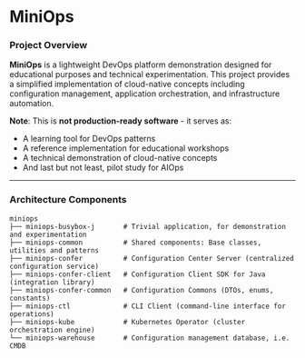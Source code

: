 # MiniOps

### Project Overview

&zwnj;**MiniOps**&zwnj; is a lightweight DevOps platform demonstration designed for educational purposes and technical experimentation. This project provides a simplified implementation of cloud-native concepts including configuration management, application orchestration, and infrastructure automation.

&zwnj;**Note**&zwnj;: This is &zwnj;**not production-ready software**&zwnj; - it serves as:

- A learning tool for DevOps patterns
- A reference implementation for educational workshops
- A technical demonstration of cloud-native concepts
- And last but not least, pilot study for AIOps

---

### Architecture Components

```text
miniops
├── miniops-busybox-j       # Trivial application, for demonstration and experimentation
├── miniops-common          # Shared components: Base classes, utilities and patterns
├── miniops-confer          # Configuration Center Server (centralized configuration service)
├── miniops-confer-client   # Configuration Client SDK for Java (integration library)
├── miniops-confer-common   # Configuration Commons (DTOs, enums, constants)
├── miniops-ctl             # CLI Client (command-line interface for operations)
├── miniops-kube            # Kubernetes Operator (cluster orchestration engine)
└── miniops-warehouse       # Configuration management database, i.e. CMDB
```


